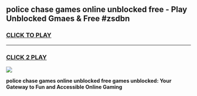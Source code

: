 
## police chase games online unblocked free - Play Unblocked Gmaes & Free #zsdbn
<h3>
<a href="https://news.freeplayer.one?title=police_chase_games_online_unblocked_free&ref=03M">CLICK TO PLAY</a></h3>
<hr>

<h3>
<a href="https://news.freeplayer.one?title=police_chase_games_online_unblocked_free&ref=03M">CLICK 2 PLAY</a>
  
</h3>

<a href="https://news.freeplayer.one?title=police_chase_games_online_unblocked_free&ref=03M"><img src="https://clearcache.store/games.png"></a>


**police chase games online unblocked free games unblocked: Your Gateway to Fun and Accessible Online Gaming**
